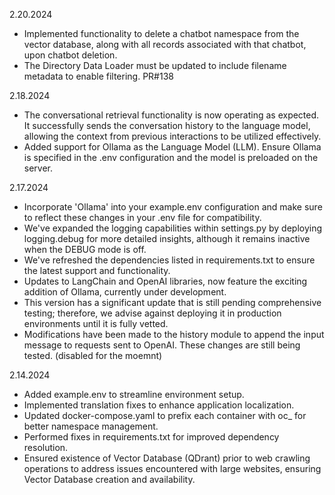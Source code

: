 2.20.2024
- Implemented functionality to delete a chatbot namespace from the vector database, along with all records associated with that chatbot, upon chatbot deletion.
- The Directory Data Loader must be updated to include filename metadata to enable filtering. PR#138

2.18.2024
- The conversational retrieval functionality is now operating as expected. It successfully sends the conversation history to the language model, allowing the context from previous interactions to be utilized effectively.
- Added support for Ollama as the Language Model (LLM). Ensure Ollama is specified in the .env configuration and the model is preloaded on the server.

2.17.2024
- Incorporate 'Ollama' into your example.env configuration and make sure to reflect these changes in your .env file for compatibility.
- We've expanded the logging capabilities within settings.py by deploying logging.debug for more detailed insights, although it remains inactive when the DEBUG mode is off.
- We've refreshed the dependencies listed in requirements.txt to ensure the latest support and functionality.
- Updates to LangChain and OpenAI libraries, now feature the exciting addition of Ollama, currently under development. 
- This version has a significant update that is still pending comprehensive testing; therefore, we advise against deploying it in production environments until it is fully vetted.
- Modifications have been made to the history module to append the input message to requests sent to OpenAI. These changes are still being tested. (disabled for the moemnt)

2.14.2024
- Added example.env to streamline environment setup.
- Implemented translation fixes to enhance application localization.
- Updated docker-compose.yaml to prefix each container with oc_ for better namespace management.
- Performed fixes in requirements.txt for improved dependency resolution.
- Ensured existence of Vector Database (QDrant) prior to web crawling operations to address issues encountered with large websites, ensuring Vector Database creation and availability.
